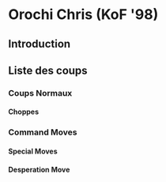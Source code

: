 # Orochi Chris (KoF '98)

## Introduction

## Liste des coups

### Coups Normaux

#### Choppes

### Command Moves

#### Special Moves

#### Desperation Move

